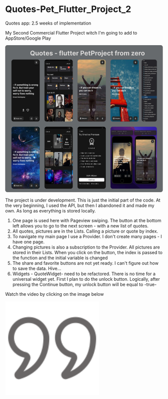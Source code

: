 # Quotes-Pet_Flutter_Project_2
Quotes app: 2.5 weeks of implementation 

My Second Сommercial Flutter Project witch I'm going to add to AppStore/Google Play

![Optional Text](xmotive/assets/Images/markdown.jpeg)

The project is under development. This is just the initial part of the code. At the very beginning, I used the API, but then I abandoned it and made my own. As long as everything is stored locally.

1) One page is used here with Pageview swiping. The button at the bottom left allows you to go to the next screen - with a new list of quotes. 
2) All quotes, pictures are in the Lists. Calling a picture or quote by index. 
3) To navigate my main page I use a Provider. I don't create many pages - I have one page. 
4) Changing pictures is also a subscription to the Provider. All pictures are stored in their Lists. When you click on the button, the index is passed to the function and the initial variable is changed 
5) The share and favorite buttons are not yet ready. I can't figure out how to save the data. Hive...
6) Widgets - QuoteWidget- need to be refactored. There is no time for a universal widget yet. First I plan to do the unlock button. Logically, after pressing the Continue button, my unlock button will be equal to -true-

Watch the video by clicking on the image below

[<img alt="alt_text" width="300px" src="xmotive/assets/images/basic/quote.png" />](https://youtube.com/shorts/0yrAIc6i8g4)
